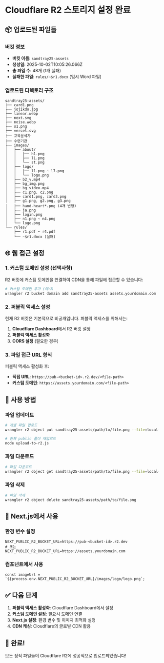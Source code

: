 # Cloudflare R2 스토리지 설정 완료

## 📦 업로드된 파일들

### 버킷 정보
- **버킷 이름**: `sandtray25-assets`
- **생성일**: 2025-10-02T10:05:26.066Z
- **총 파일 수**: 48개 (1개 실패)
- **실패한 파일**: `rules/~$r1.docx` (임시 Word 파일)

### 업로드된 디렉토리 구조
```
sandtray25-assets/
├── card1.png
├── jojikdo.jpg
├── linear.webp
├── next.svg
├── noise.webp
├── s1.png
├── vercel.svg
├── 교육분석가
├── 수련기관
├── images/
│   ├── about/
│   │   ├── h1.png
│   │   ├── l1.png
│   │   └── st.png
│   ├── logo/
│   │   ├── l1.png ~ l7.png
│   │   └── logo.png
│   ├── b2_v.mp4
│   ├── bg_img.png
│   ├── bg_video.mp4
│   ├── c1.png, c2.png
│   ├── card1.png, card3.png
│   ├── g1.png, g2.png, g3.png
│   ├── hand-heart*.png (4개 변형)
│   ├── ja.png
│   ├── login.png
│   ├── n1.png ~ n4.png
│   └── logo.png
└── rules/
    ├── r1.pdf ~ r4.pdf
    └── ~$r1.docx (실패)
```

## 🌐 웹 접근 설정

### 1. 커스텀 도메인 설정 (선택사항)
R2 버킷에 커스텀 도메인을 연결하여 CDN을 통해 파일에 접근할 수 있습니다:

```bash
# 커스텀 도메인 추가 (예시)
wrangler r2 bucket domain add sandtray25-assets assets.yourdomain.com
```

### 2. 퍼블릭 액세스 설정
현재 R2 버킷은 기본적으로 비공개입니다. 퍼블릭 액세스를 위해서는:

1. **Cloudflare Dashboard**에서 R2 버킷 설정
2. **퍼블릭 액세스 활성화**
3. **CORS 설정** (필요한 경우)

### 3. 파일 접근 URL 형식
퍼블릭 액세스 활성화 후:
- **직접 URL**: `https://pub-<bucket-id>.r2.dev/<file-path>`
- **커스텀 도메인**: `https://assets.yourdomain.com/<file-path>`

## 🔧 사용 방법

### 파일 업데이트
```bash
# 개별 파일 업로드
wrangler r2 object put sandtray25-assets/path/to/file.png --file=local-file.png

# 전체 public 폴더 재업로드
node upload-to-r2.js
```

### 파일 다운로드
```bash
# 파일 다운로드
wrangler r2 object get sandtray25-assets/path/to/file.png --file=local-file.png
```

### 파일 삭제
```bash
# 파일 삭제
wrangler r2 object delete sandtray25-assets/path/to/file.png
```

## 📝 Next.js에서 사용

### 환경 변수 설정
```env
NEXT_PUBLIC_R2_BUCKET_URL=https://pub-<bucket-id>.r2.dev
# 또는
NEXT_PUBLIC_R2_BUCKET_URL=https://assets.yourdomain.com
```

### 컴포넌트에서 사용
```tsx
const imageUrl = `${process.env.NEXT_PUBLIC_R2_BUCKET_URL}/images/logo/logo.png`;
```

## ✅ 다음 단계

1. **퍼블릭 액세스 활성화**: Cloudflare Dashboard에서 설정
2. **커스텀 도메인 설정**: 필요시 도메인 연결
3. **Next.js 설정**: 환경 변수 및 이미지 최적화 설정
4. **CDN 캐싱**: Cloudflare의 글로벌 CDN 활용

## 🎉 완료!

모든 정적 파일들이 Cloudflare R2에 성공적으로 업로드되었습니다!
